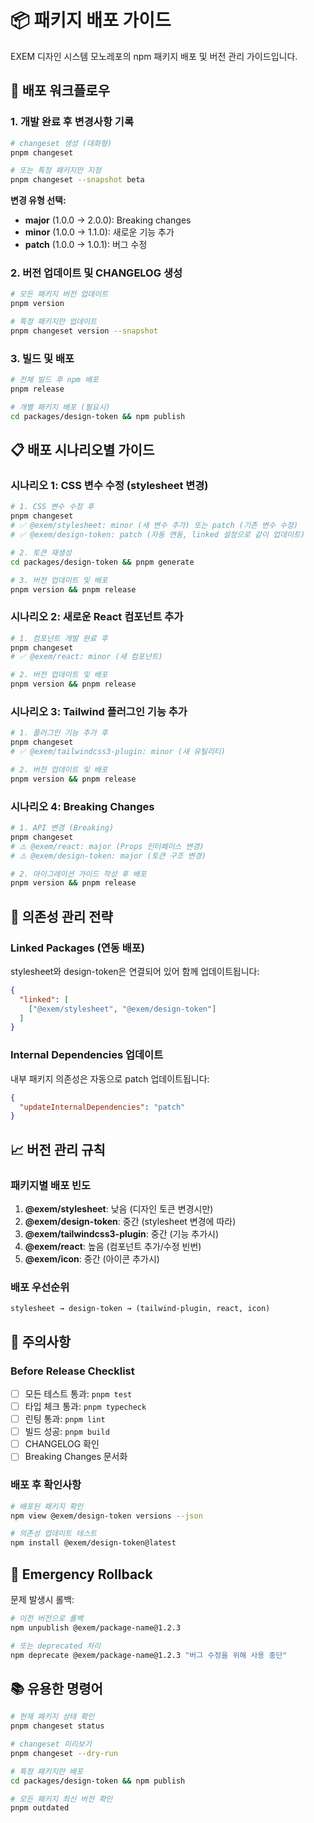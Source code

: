 # 📦 패키지 배포 가이드

EXEM 디자인 시스템 모노레포의 npm 패키지 배포 및 버전 관리 가이드입니다.

## 🚀 배포 워크플로우

### 1. 개발 완료 후 변경사항 기록

```bash
# changeset 생성 (대화형)
pnpm changeset

# 또는 특정 패키지만 지정
pnpm changeset --snapshot beta
```

**변경 유형 선택:**
- **major** (1.0.0 → 2.0.0): Breaking changes
- **minor** (1.0.0 → 1.1.0): 새로운 기능 추가
- **patch** (1.0.0 → 1.0.1): 버그 수정

### 2. 버전 업데이트 및 CHANGELOG 생성

```bash
# 모든 패키지 버전 업데이트
pnpm version

# 특정 패키지만 업데이트
pnpm changeset version --snapshot
```

### 3. 빌드 및 배포

```bash
# 전체 빌드 후 npm 배포
pnpm release

# 개별 패키지 배포 (필요시)
cd packages/design-token && npm publish
```

## 📋 배포 시나리오별 가이드

### 시나리오 1: CSS 변수 수정 (stylesheet 변경)

```bash
# 1. CSS 변수 수정 후
pnpm changeset
# ✅ @exem/stylesheet: minor (새 변수 추가) 또는 patch (기존 변수 수정)
# ✅ @exem/design-token: patch (자동 연동, linked 설정으로 같이 업데이트)

# 2. 토큰 재생성
cd packages/design-token && pnpm generate

# 3. 버전 업데이트 및 배포
pnpm version && pnpm release
```

### 시나리오 2: 새로운 React 컴포넌트 추가

```bash
# 1. 컴포넌트 개발 완료 후
pnpm changeset
# ✅ @exem/react: minor (새 컴포넌트)

# 2. 버전 업데이트 및 배포
pnpm version && pnpm release
```

### 시나리오 3: Tailwind 플러그인 기능 추가

```bash
# 1. 플러그인 기능 추가 후
pnpm changeset
# ✅ @exem/tailwindcss3-plugin: minor (새 유틸리티)

# 2. 버전 업데이트 및 배포
pnpm version && pnpm release
```

### 시나리오 4: Breaking Changes

```bash
# 1. API 변경 (Breaking)
pnpm changeset
# ⚠️ @exem/react: major (Props 인터페이스 변경)
# ⚠️ @exem/design-token: major (토큰 구조 변경)

# 2. 마이그레이션 가이드 작성 후 배포
pnpm version && pnpm release
```

## 🔧 의존성 관리 전략

### Linked Packages (연동 배포)
stylesheet와 design-token은 연결되어 있어 함께 업데이트됩니다:

```json
{
  "linked": [
    ["@exem/stylesheet", "@exem/design-token"]
  ]
}
```

### Internal Dependencies 업데이트
내부 패키지 의존성은 자동으로 patch 업데이트됩니다:

```json
{
  "updateInternalDependencies": "patch"
}
```

## 📈 버전 관리 규칙

### 패키지별 배포 빈도
1. **@exem/stylesheet**: 낮음 (디자인 토큰 변경시만)
2. **@exem/design-token**: 중간 (stylesheet 변경에 따라)
3. **@exem/tailwindcss3-plugin**: 중간 (기능 추가시)
4. **@exem/react**: 높음 (컴포넌트 추가/수정 빈번)
6. **@exem/icon**: 중간 (아이콘 추가시)

### 배포 우선순위
```
stylesheet → design-token → (tailwind-plugin, react, icon)
```

## 🚨 주의사항

### Before Release Checklist
- [ ] 모든 테스트 통과: `pnpm test`
- [ ] 타입 체크 통과: `pnpm typecheck`
- [ ] 린팅 통과: `pnpm lint`
- [ ] 빌드 성공: `pnpm build`
- [ ] CHANGELOG 확인
- [ ] Breaking Changes 문서화

### 배포 후 확인사항
```bash
# 배포된 패키지 확인
npm view @exem/design-token versions --json

# 의존성 업데이트 테스트
npm install @exem/design-token@latest
```

## 🔄 Emergency Rollback

문제 발생시 롤백:

```bash
# 이전 버전으로 롤백
npm unpublish @exem/package-name@1.2.3

# 또는 deprecated 처리
npm deprecate @exem/package-name@1.2.3 "버그 수정을 위해 사용 중단"
```

## 📚 유용한 명령어

```bash
# 현재 패키지 상태 확인
pnpm changeset status

# changeset 미리보기
pnpm changeset --dry-run

# 특정 패키지만 배포
cd packages/design-token && npm publish

# 모든 패키지 최신 버전 확인
pnpm outdated
```
